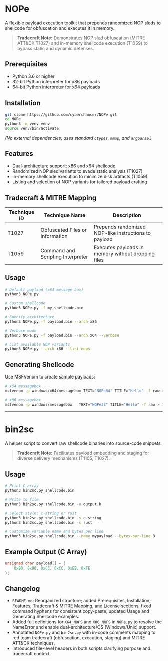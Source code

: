 # NOPe

A flexible payload execution toolkit that prepends randomized NOP sleds to shellcode for obfuscation and executes it in memory.

> **Tradecraft Note:** Demonstrates NOP sled obfuscation (MITRE ATT&CK T1027) and in-memory shellcode execution (T1059) to bypass static and dynamic defenses.

## Prerequisites

- Python 3.6 or higher
- 32-bit Python interpreter for x86 payloads
- 64-bit Python interpreter for x64 payloads

## Installation

```bash
git clone https://github.com/cyberchancer/NOPe.git
cd NOPe
python3 -m venv venv
source venv/bin/activate
```

*(No external dependencies; uses standard `ctypes`, `mmap`, and `argparse`.)*

## Features

- Dual-architecture support: x86 and x64 shellcode
- Randomized NOP sled variants to evade static analysis (T1027)
- In-memory shellcode execution to minimize disk artifacts (T1059)
- Listing and selection of NOP variants for tailored payload crafting

## Tradecraft & MITRE Mapping

| Technique ID | Technique Name                    | Description                                          |
|--------------|-----------------------------------|------------------------------------------------------|
| T1027        | Obfuscated Files or Information   | Prepends randomized NOP-like instructions to payload |
| T1059        | Command and Scripting Interpreter | Executes payloads in memory without dropping files   |

## Usage

```bash
# Default payload (x64 message box)
python3 NOPe.py

# Custom shellcode
python3 NOPe.py -f my_shellcode.bin

# Specify architecture
python3 NOPe.py -f payload.bin --arch x86

# Verbose mode
python3 NOPe.py -f payload.bin --arch x64 --verbose

# List available NOP variants
python3 NOPe.py --arch x86 --list-nops
```

## Generating Shellcode

Use MSFVenom to create sample payloads:

```bash
# x64 messagebox
msfvenom -p windows/x64/messagebox TEXT="NOPe64" TITLE="Hello" -f raw > msgbox.x64.bin

# x86 messagebox
msfvenom -p windows/messagebox   TEXT="NOPe32" TITLE="Hello" -f raw > msgbox.x86.bin
```

---

# bin2sc

A helper script to convert raw shellcode binaries into source-code snippets.

> **Tradecraft Note:** Facilitates payload embedding and staging for diverse delivery mechanisms (T1105, T1027).

## Usage

```bash
# Print C array
python3 bin2sc.py shellcode.bin

# Write to file
python3 bin2sc.py shellcode.bin -o output.h

# Select style: c-string or rust
python3 bin2sc.py shellcode.bin -s c-string
python3 bin2sc.py shellcode.bin -s rust

# Customize variable name and bytes per line
python3 bin2sc.py shellcode.bin --name mypayload --bytes-per-line 8
```

## Example Output (C Array)

```c
unsigned char payload[] = {
    0x90, 0x90, 0xCC, 0xCC, 0xEB, 0xFE
};
```

## Changelog

- `README.md`: Reorganized structure; added Prerequisites, Installation, Features, Tradecraft & MITRE Mapping, and License sections; fixed command hyphens for consistent copy-paste; updated Usage and Generating Shellcode examples.
- Added full definitions for `X64_NOPS` and `X86_NOPS` in `NOPe.py` to resolve the NameError and enable dual-architecture/OS (Windows/Unix) support.
- Annotated `NOPe.py` and `bin2sc.py` with in-code comments mapping to red team tradecraft (obfuscation, execution, staging) and MITRE ATT&CK techniques.
- Introduced file-level headers in both scripts clarifying purpose and tradecraft context.

